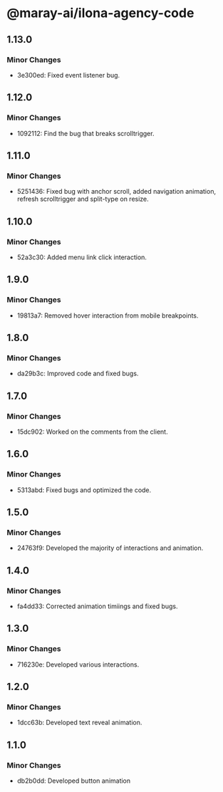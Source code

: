 # @maray-ai/ilona-agency-code

## 1.13.0

### Minor Changes

- 3e300ed: Fixed event listener bug.

## 1.12.0

### Minor Changes

- 1092112: Find the bug that breaks scrolltrigger.

## 1.11.0

### Minor Changes

- 5251436: Fixed bug with anchor scroll, added navigation animation, refresh scrolltrigger and split-type on resize.

## 1.10.0

### Minor Changes

- 52a3c30: Added menu link click interaction.

## 1.9.0

### Minor Changes

- 19813a7: Removed hover interaction from mobile breakpoints.

## 1.8.0

### Minor Changes

- da29b3c: Improved code and fixed bugs.

## 1.7.0

### Minor Changes

- 15dc902: Worked on the comments from the client.

## 1.6.0

### Minor Changes

- 5313abd: Fixed bugs and optimized the code.

## 1.5.0

### Minor Changes

- 24763f9: Developed the majority of interactions and animation.

## 1.4.0

### Minor Changes

- fa4dd33: Corrected animation timiings and fixed bugs.

## 1.3.0

### Minor Changes

- 716230e: Developed various interactions.

## 1.2.0

### Minor Changes

- 1dcc63b: Developed text reveal animation.

## 1.1.0

### Minor Changes

- db2b0dd: Developed button animation
